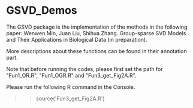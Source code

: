 # GSVD_Demos

The GSVD package is the implementation of the methods in the following paper:
Wenwen Min, Juan Liu, Shihua Zhang. Group-sparse SVD Models and Their Applications in Biological Data (in preparation).

More descriptions about these functions can be found in their annotation part.

Note that before running the codes, please first set the path for "Fun1_OR.R", "Fun1_OGR.R" and "Fun3_get_Fig2A.R".

Please run the following R command in the Console. 
>> source('Fun3_get_Fig2A.R')
